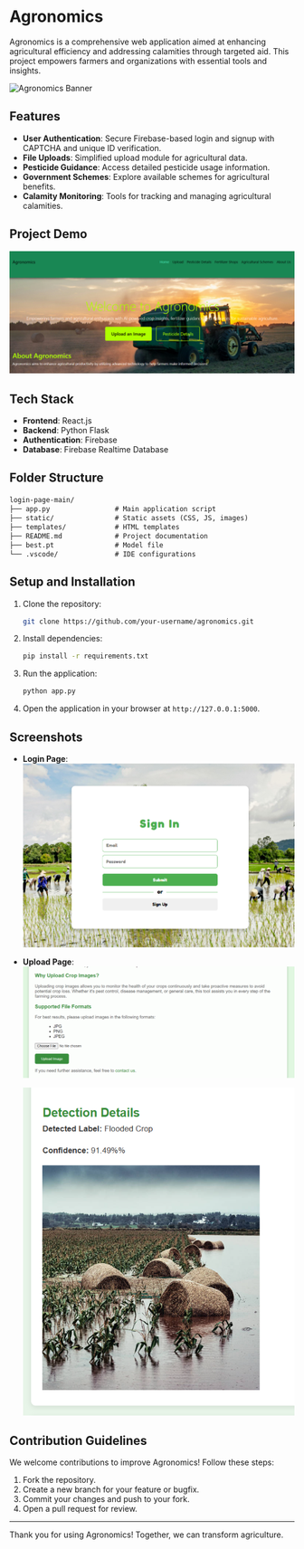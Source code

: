 # Agronomics

Agronomics is a comprehensive web application aimed at enhancing agricultural efficiency and addressing calamities through targeted aid. This project empowers farmers and organizations with essential tools and insights.

![Agronomics Banner](static/images/bg2.jpg)

## Features

- **User Authentication**: Secure Firebase-based login and signup with CAPTCHA and unique ID verification.
- **File Uploads**: Simplified upload module for agricultural data.
- **Pesticide Guidance**: Access detailed pesticide usage information.
- **Government Schemes**: Explore available schemes for agricultural benefits.
- **Calamity Monitoring**: Tools for tracking and managing agricultural calamities.

## Project Demo

![Homepage Demo](static/images/home.png)

## Tech Stack

- **Frontend**: React.js
- **Backend**: Python Flask
- **Authentication**: Firebase
- **Database**: Firebase Realtime Database

## Folder Structure

```
login-page-main/
├── app.py                # Main application script
├── static/               # Static assets (CSS, JS, images)
├── templates/            # HTML templates
├── README.md             # Project documentation
├── best.pt               # Model file
└── .vscode/              # IDE configurations
```

## Setup and Installation

1. Clone the repository:
   ```bash
   git clone https://github.com/your-username/agronomics.git
   ```

2. Install dependencies:
   ```bash
   pip install -r requirements.txt
   ```

3. Run the application:
   ```bash
   python app.py
   ```

4. Open the application in your browser at `http://127.0.0.1:5000`.

## Screenshots

- **Login Page**:
  ![Login Page](static/images/login.png)

- **Upload Page**:
  ![Upload Page](static/images/upload.png)



  ![Result Page](static/images/result.png)

## Contribution Guidelines

We welcome contributions to improve Agronomics! Follow these steps:

1. Fork the repository.
2. Create a new branch for your feature or bugfix.
3. Commit your changes and push to your fork.
4. Open a pull request for review.



---

Thank you for using Agronomics! Together, we can transform agriculture.
